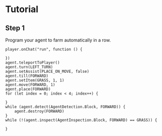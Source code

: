 # Tutorial

## Step 1
Program your agent to farm automatically in a row. 

```ghost
player.onChat("run", function () {
	
})
agent.teleportToPlayer()
agent.turn(LEFT_TURN)
agent.setAssist(PLACE_ON_MOVE, false)
agent.till(FORWARD)
agent.setItem(GRASS, 1, 1)
agent.move(FORWARD, 1)
agent.place(FORWARD)
for (let index = 0; index < 4; index++) {
	
}
while (agent.detect(AgentDetection.Block, FORWARD)) {
    agent.destroy(FORWARD)
}
while (!(agent.inspect(AgentInspection.Block, FORWARD) == GRASS)) {
	
}
```
